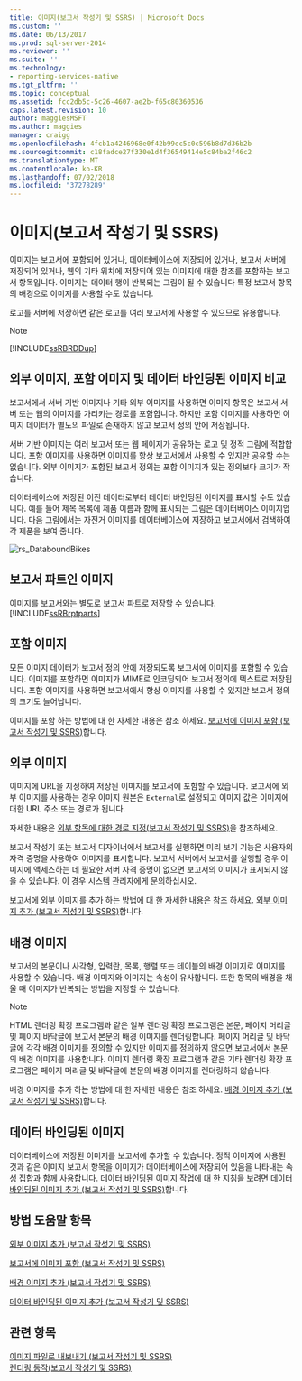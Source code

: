 ```yaml
---
title: 이미지(보고서 작성기 및 SSRS) | Microsoft Docs
ms.custom: ''
ms.date: 06/13/2017
ms.prod: sql-server-2014
ms.reviewer: ''
ms.suite: ''
ms.technology:
- reporting-services-native
ms.tgt_pltfrm: ''
ms.topic: conceptual
ms.assetid: fcc2db5c-5c26-4607-ae2b-f65c80360536
caps.latest.revision: 10
author: maggiesMSFT
ms.author: maggies
manager: craigg
ms.openlocfilehash: 4fcb1a4246968e0f42b99ec5c0c596b8d7d36b2b
ms.sourcegitcommit: c18fadce27f330e1d4f36549414e5c84ba2f46c2
ms.translationtype: MT
ms.contentlocale: ko-KR
ms.lasthandoff: 07/02/2018
ms.locfileid: "37278289"
---
```

# <a name="images-report-builder-and-ssrs"></a>이미지(보고서 작성기 및 SSRS)
  이미지는 보고서에 포함되어 있거나, 데이터베이스에 저장되어 있거나, 보고서 서버에 저장되어 있거나, 웹의 기타 위치에 저장되어 있는 이미지에 대한 참조를 포함하는 보고서 항목입니다. 이미지는 데이터 행이 반복되는 그림이 될 수 있습니다 특정 보고서 항목의 배경으로 이미지를 사용할 수도 있습니다.  
  
 로고를 서버에 저장하면 같은 로고를 여러 보고서에 사용할 수 있으므로 유용합니다.  
  
> [!NOTE]  
>  [!INCLUDE[ssRBRDDup](../../includes/ssrbrddup-md.md)]  
  
##  <a name="ComparingImages"></a> 외부 이미지, 포함 이미지 및 데이터 바인딩된 이미지 비교  
 보고서에서 서버 기반 이미지나 기타 외부 이미지를 사용하면 이미지 항목은 보고서 서버 또는 웹의 이미지를 가리키는 경로를 포함합니다. 하지만 포함 이미지를 사용하면 이미지 데이터가 별도의 파일로 존재하지 않고 보고서 정의 안에 저장됩니다.  
  
 서버 기반 이미지는 여러 보고서 또는 웹 페이지가 공유하는 로고 및 정적 그림에 적합합니다. 포함 이미지를 사용하면 이미지를 항상 보고서에서 사용할 수 있지만 공유할 수는 없습니다. 외부 이미지가 포함된 보고서 정의는 포함 이미지가 있는 정의보다 크기가 작습니다.  
  
 데이터베이스에 저장된 이진 데이터로부터 데이터 바인딩된 이미지를 표시할 수도 있습니다. 예를 들어 제목 목록에 제품 이름과 함께 표시되는 그림은 데이터베이스 이미지입니다. 다음 그림에서는 자전거 이미지를 데이터베이스에 저장하고 보고서에서 검색하여 각 제품을 보여 줍니다.  
  
 ![rs_DataboundBikes](../media/rs-databoundbikes.gif "rs_DataboundBikes")  
  

  
##  <a name="ImagesReportParts"></a> 보고서 파트인 이미지  
 이미지를 보고서와는 별도로 보고서 파트로 저장할 수 있습니다. [!INCLUDE[ssRBrptparts](../../includes/ssrbrptparts-md.md)]  
  
 
  
##  <a name="EmbedImages"></a> 포함 이미지  
 모든 이미지 데이터가 보고서 정의 안에 저장되도록 보고서에 이미지를 포함할 수 있습니다. 이미지를 포함하면 이미지가 MIME로 인코딩되어 보고서 정의에 텍스트로 저장됩니다. 포함 이미지를 사용하면 보고서에서 항상 이미지를 사용할 수 있지만 보고서 정의의 크기도 늘어납니다.  
  
 이미지를 포함 하는 방법에 대 한 자세한 내용은 참조 하세요. [보고서에 이미지 포함 &#40;보고서 작성기 및 SSRS&#41;](embed-an-image-in-a-report-report-builder-and-ssrs.md)합니다.  
  

  
##  <a name="ExternalImages"></a> 외부 이미지  
 이미지에 URL을 지정하여 저장된 이미지를 보고서에 포함할 수 있습니다. 보고서에 외부 이미지를 사용하는 경우 이미지 원본은 `External`로 설정되고 이미지 값은 이미지에 대한 URL 주소 또는 경로가 됩니다.  
  
 자세한 내용은 [외부 항목에 대한 경로 지정&#40;보고서 작성기 및 SSRS&#41;](specifying-paths-to-external-items-report-builder-and-ssrs.md)을 참조하세요.  
  
 보고서 작성기 또는 보고서 디자이너에서 보고서를 실행하면 미리 보기 기능은 사용자의 자격 증명을 사용하여 이미지를 표시합니다. 보고서 서버에서 보고서를 실행할 경우 이미지에 액세스하는 데 필요한 서버 자격 증명이 없으면 보고서의 이미지가 표시되지 않을 수 있습니다. 이 경우 시스템 관리자에게 문의하십시오.  
  
 보고서에 외부 이미지를 추가 하는 방법에 대 한 자세한 내용은 참조 하세요. [외부 이미지 추가 &#40;보고서 작성기 및 SSRS&#41;](add-an-external-image-report-builder-and-ssrs.md)합니다.  
  
 
  
##  <a name="BackgroundImages"></a> 배경 이미지  
 보고서의 본문이나 사각형, 입력란, 목록, 행렬 또는 테이블의 배경 이미지로 이미지를 사용할 수 있습니다. 배경 이미지와 이미지는 속성이 유사합니다. 또한 항목의 배경을 채울 때 이미지가 반복되는 방법을 지정할 수 있습니다.  
  
> [!NOTE]  
>  HTML 렌더링 확장 프로그램과 같은 일부 렌더링 확장 프로그램은 본문, 페이지 머리글 및 페이지 바닥글에 보고서 본문의 배경 이미지를 렌더링합니다. 페이지 머리글 및 바닥글에 각각 배경 이미지를 정의할 수 있지만 이미지를 정의하지 않으면 보고서에서 본문의 배경 이미지를 사용합니다. 이미지 렌더링 확장 프로그램과 같은 기타 렌더링 확장 프로그램은 페이지 머리글 및 바닥글에 본문의 배경 이미지를 렌더링하지 않습니다.  
  
 배경 이미지를 추가 하는 방법에 대 한 자세한 내용은 참조 하세요. [배경 이미지 추가 &#40;보고서 작성기 및 SSRS&#41;](add-a-background-image-report-builder-and-ssrs.md)합니다.  
  
 
  
##  <a name="DataboundImages"></a> 데이터 바인딩된 이미지  
 데이터베이스에 저장된 이미지를 보고서에 추가할 수 있습니다. 정적 이미지에 사용된 것과 같은 이미지 보고서 항목을 이미지가 데이터베이스에 저장되어 있음을 나타내는 속성 집합과 함께 사용합니다. 데이터 바인딩된 이미지 작업에 대 한 지침을 보려면 [데이터 바인딩된 이미지 추가 &#40;보고서 작성기 및 SSRS&#41;](add-a-data-bound-image-report-builder-and-ssrs.md)합니다.  
  

  
##  <a name="HowTo"></a> 방법 도움말 항목  
 [외부 이미지 추가 &#40;보고서 작성기 및 SSRS&#41;](add-an-external-image-report-builder-and-ssrs.md)  
  
 [보고서에 이미지 포함 &#40;보고서 작성기 및 SSRS&#41;](embed-an-image-in-a-report-report-builder-and-ssrs.md)  
  
 [배경 이미지 추가 &#40;보고서 작성기 및 SSRS&#41;](add-a-background-image-report-builder-and-ssrs.md)  
  
 [데이터 바인딩된 이미지 추가 &#40;보고서 작성기 및 SSRS&#41;](add-a-data-bound-image-report-builder-and-ssrs.md)  
  
  
  
## <a name="see-also"></a>관련 항목  
 [이미지 파일로 내보내기 &#40;보고서 작성기 및 SSRS&#41;](../report-builder/exporting-to-an-image-file-report-builder-and-ssrs.md)   
 [렌더링 동작&#40;보고서 작성기 및 SSRS&#41;](rendering-behaviors-report-builder-and-ssrs.md)  
  
  
